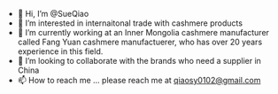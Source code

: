 - 👋 Hi, I’m @SueQiao
- 👀 I’m interested in internaitonal trade with cashmere products
- 🌱 I’m currently working at an Inner Mongolia cashmere manufacturer called Fang Yuan cashmere manufactuerer, who has over 20 years experience in this field.
- 💞️ I’m looking to collaborate with the brands who need a supplier in China
- 📫 How to reach me ... please reach me at qiaosy0102@gmail.com 

<!---
SueQiao/SueQiao is a ✨ special ✨ repository because its `README.md` (this file) appears on your GitHub profile.
You can click the Preview link to take a look at your changes.
--->
